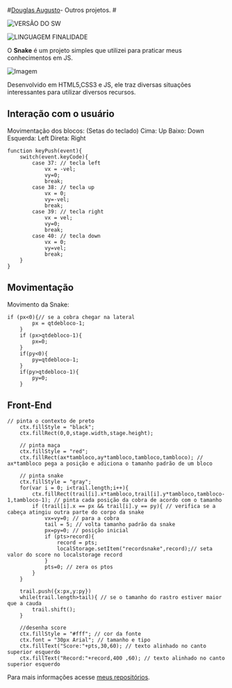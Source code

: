 #[Douglas Augusto](http://github.com/DouglasAugustoJunior)- Outros projetos. # 
 
 
![VERSÃO DO SW](https://img.shields.io/badge/Version-1.0-blue.svg)
 
![LINGUAGEM FINALIDADE](https://img.shields.io/badge/JavaScript-game-orange.svg)
 
O **Snake** é um projeto simples que utilizei para praticar meus conhecimentos em JS.

![Imagem](https://github.com/DouglasAugustoJunior/SnakeJS/)


 
Desenvolvido em HTML5,CSS3 e JS, ele traz diversas situações interessantes para utilizar diversos recursos.
 
## Interação com o usuário
 
Movimentação dos blocos:
(Setas do teclado)
Cima: Up
Baixo: Down
Esquerda: Left
Direta: Right

    function keyPush(event){
        switch(event.keyCode){
            case 37: // tecla left
                vx = -vel;
                vy=0;
                break;
            case 38: // tecla up
                vx = 0;
                vy=-vel;
                break;
            case 39: // tecla right
                vx = vel;
                vy=0;
                break;
            case 40: // tecla down
                vx = 0;
                vy=vel;
                break;
        }
    }

 

 
##                                                                                                                                                                                                                                                                        Movimentação
 
Movimento da Snake:

    if (px<0){// se a cobra chegar na lateral
            px = qtdebloco-1;
        }
        if (px>qtdebloco-1){
            px=0;
        }
        if(py<0){
            py=qtdebloco-1;
        }
        if(py>qtdebloco-1){
            py=0;
        }


 
## Front-End
 
 

    // pinta o contexto de preto
        ctx.fillStyle = "black";
        ctx.fillRect(0,0,stage.width,stage.height);
        
        // pinta maça
        ctx.fillStyle = "red";
        ctx.fillRect(ax*tambloco,ay*tambloco,tambloco,tambloco); // ax*tambloco pega a posição e adiciona o tamanho padrão de um bloco
        
        // pinta snake
        ctx.fillStyle = "gray";
        for(var i = 0; i<trail.length;i++){
            ctx.fillRect(trail[i].x*tambloco,trail[i].y*tambloco,tambloco-1,tambloco-1); // pinta cada posição da cobra de acordo com o tamanho
            if (trail[i].x == px && trail[i].y == py){ // verifica se a cabeça atingiu outra parte do corpo da snake
                vx=vy=0; // para a cobra  
                tail = 5; // volta tamanho padrão da snake
                px=py=0; // posição inicial
                if (pts>record){
                    record = pts;
                    localStorage.setItem("recordsnake",record);// seta valor do score no localstorage record
                }
                pts=0; // zera os ptos
            }
        }
        
        trail.push({x:px,y:py})
        while(trail.length>tail){ // se o tamanho do rastro estiver maior que a cauda
            trail.shift();
        }
        
        //desenha score
        ctx.fillStyle = "#fff"; // cor da fonte
        ctx.font = "30px Arial"; // tamanho e tipo
        ctx.fillText("Score:"+pts,30,60); // texto alinhado no canto superior esquerdo
        ctx.fillText("Record:"+record,400 ,60); // texto alinhado no canto superior esquerdo


 
 
Para mais informações acesse [meus repositórios](http://github.com/DouglasAugustoJunior).
